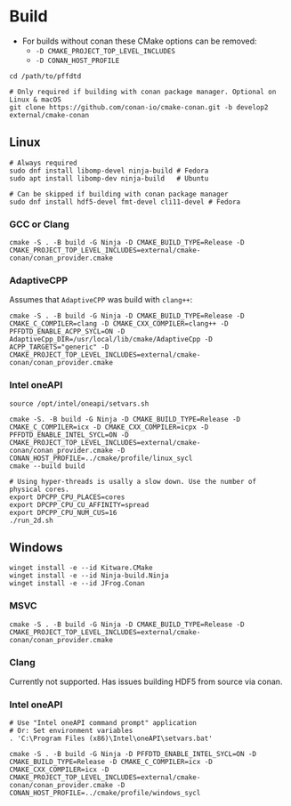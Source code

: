# Build

- For builds without conan these CMake options can be removed:
  - `-D CMAKE_PROJECT_TOP_LEVEL_INCLUDES`
  - `-D CONAN_HOST_PROFILE`

```shell
cd /path/to/pffdtd

# Only required if building with conan package manager. Optional on Linux & macOS
git clone https://github.com/conan-io/cmake-conan.git -b develop2 external/cmake-conan
```

## Linux

```shell
# Always required
sudo dnf install libomp-devel ninja-build # Fedora
sudo apt install libomp-dev ninja-build   # Ubuntu

# Can be skipped if building with conan package manager
sudo dnf install hdf5-devel fmt-devel cli11-devel # Fedora
```

### GCC or Clang

```shell
cmake -S . -B build -G Ninja -D CMAKE_BUILD_TYPE=Release -D CMAKE_PROJECT_TOP_LEVEL_INCLUDES=external/cmake-conan/conan_provider.cmake
```

### AdaptiveCPP

Assumes that `AdaptiveCPP` was build with `clang++`:

```shell
cmake -S . -B build -G Ninja -D CMAKE_BUILD_TYPE=Release -D CMAKE_C_COMPILER=clang -D CMAKE_CXX_COMPILER=clang++ -D PFFDTD_ENABLE_ACPP_SYCL=ON -D AdaptiveCpp_DIR=/usr/local/lib/cmake/AdaptiveCpp -D ACPP_TARGETS="generic" -D CMAKE_PROJECT_TOP_LEVEL_INCLUDES=external/cmake-conan/conan_provider.cmake
```

### Intel oneAPI

```shell
source /opt/intel/oneapi/setvars.sh

cmake -S. -B build -G Ninja -D CMAKE_BUILD_TYPE=Release -D CMAKE_C_COMPILER=icx -D CMAKE_CXX_COMPILER=icpx -D PFFDTD_ENABLE_INTEL_SYCL=ON -D CMAKE_PROJECT_TOP_LEVEL_INCLUDES=external/cmake-conan/conan_provider.cmake -D CONAN_HOST_PROFILE=../cmake/profile/linux_sycl
cmake --build build

# Using hyper-threads is usally a slow down. Use the number of physical cores.
export DPCPP_CPU_PLACES=cores
export DPCPP_CPU_CU_AFFINITY=spread
export DPCPP_CPU_NUM_CUS=16
./run_2d.sh
```

## Windows

```shell
winget install -e --id Kitware.CMake
winget install -e --id Ninja-build.Ninja
winget install -e --id JFrog.Conan
```

### MSVC

```shell
cmake -S . -B build -G Ninja -D CMAKE_BUILD_TYPE=Release -D CMAKE_PROJECT_TOP_LEVEL_INCLUDES=external/cmake-conan/conan_provider.cmake
```

### Clang

Currently not supported. Has issues building HDF5 from source via conan.

### Intel oneAPI

```shell
# Use "Intel oneAPI command prompt" application
# Or: Set environment variables
. 'C:\Program Files (x86)\Intel\oneAPI\setvars.bat'

cmake -S . -B build -G Ninja -D PFFDTD_ENABLE_INTEL_SYCL=ON -D CMAKE_BUILD_TYPE=Release -D CMAKE_C_COMPILER=icx -D CMAKE_CXX_COMPILER=icx -D CMAKE_PROJECT_TOP_LEVEL_INCLUDES=external/cmake-conan/conan_provider.cmake -D CONAN_HOST_PROFILE=../cmake/profile/windows_sycl
```
